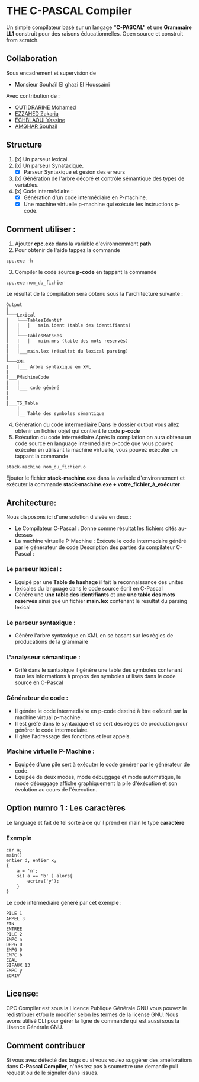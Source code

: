 # THE  C-PASCAL Compiler 
Un simple compilateur basé sur un langage **"C-PASCAL"** et une **Grammaire LL1** construit pour des raisons éducationnelles. Open source et construit from scratch.
## Collaboration
Sous encadrement et supervision de  
- Monsieur Souhaïl El ghazi El Houssaïni 

Avec contribution de :

 - [OUTIDRARINE Mohamed]( https://github.com/outidrarine )
 - [EZZAHED Zakaria]( https://github.com/Dreaminguy )
 - [ECHBLAOUI Yassine]( https://github.com/Testoxe )
 - [AMGHAR Souhail]( https://github.com/Ssouh )

## Structure 

 1. [x] Un parseur lexical.
 2. [x] Un parseur Synataxique.
	 - [x] Parseur Syntaxique et gesion des erreurs
 3. [x] Génération de l'arbre décoré et contrôle sémantique des types de variables.
 4. [x] Code intermédiaire :
	 - [x] Génération d'un code intermédiaire en P-machine.
	 - [x] Une machine virtuelle p-machine qui exécute les instructions p-code.
## Comment utiliser :
 
 1. Ajouter **cpc.exe** dans la variable d'evironnemment **path**
 2. Pour obtenir de l'aide tappez la commande 
 ```
 cpc.exe -h
 ```
 3. Compiler le code source **p-code** en tappant la commande 
 ```
 cpc.exe nom_du_fichier
 ```
 Le résultat de la compilation sera obtenu sous la l'architecture suivante :

```
Output
│
└───Lexical
│   └───TablesIdentif
│   |   │   main.ident (table des identifiants)
│   │
│   └───TablesMotsRes
│   |   │   main.mrs (table des mots reservés)
|   |
|   |___main.lex (résultat du lexical parsing)
│   
└───XML
|   │___ Arbre syntaxique en XML
|
|___PMachineCode
|   |
|   |___ code généré
|
|
|___TS_Table
    |
    |__ Table des symboles sémantique
```

 4. Génération du code intermediaire
 Dans le dossier output vous allez obtenir un fichier objet qui contient le code **p-code**
 5. Exécution du code intermédiaire
 Après la compilation on aura obtenu un code source en language intermediaire p-code que vous pouvez exécuter en utilisant la machine virtuelle, vous pouvez exécuter un tappant la commande 
 ```
 stack-machine nom_du_fichier.o
 ```
 Ejouter le fichier **stack-machine.exe** dans la variable d'environnement et exécuter la commande **stack-machine.exe + votre_fichier_à_exécuter**
 
## Architecture:
Nous disposons ici d'une solution divisée en deux :
- Le Compilateur C-Pascal :
Donne comme résultat les fichiers cités au-dessus
- La machine virtuelle P-Machine :
Exécute le code intermedaire généré par le générateur de code
Description des parties du compilateur C-Pascal :
### Le parseur lexical :
- Equipé par une **Table de hashage** il fait la reconnaissance des unités lexicales du language dans le code source écrit en C-Pascal
- Génère une **une table des identifiants** et une **une table des mots reservés** ainsi que un fichier **main.lex** contenant le résultat du parsing lexical
### Le parseur syntaxique :
- Génère l'arbre syntaxique en XML en se basant sur les règles de producations de la grammaire
### L'analyseur sémantique :
- Grifé dans le santaxique il génère une table des symboles contenant tous les informations à propos des symboles utilisés dans le code source en C-Pascal
### Générateur de code :
- Il génére le code intermediaire en p-code destiné à être exécuté par la machine virtual p-machine.
- Il est gréfé dans le syntaxique et se sert des règles de production pour générer le code intermediaire.
- Il  gère l'adressage des fonctions et leur appels.
### Machine virtuelle P-Machine :
- Equipée d'une pile sert à exécuter le code générer par le générateur de code.
- Equipée de deux modes, mode débuggage et mode automatique, le mode débuggage affiche graphiquement la pile d'éxécution et son évolution au cours de l'éxécution.

## Option numro 1 : Les caractères
Le language et fait de tel sorte à ce qu'il prend en main le type **caractère**
### Exemple
```
car a;				
main()  				
entier d, entier x;
{
  	a = 'n';
	si( a == 'b' ) alors{
		ecrire('y');
	}
}
```
Le code intermediaire généré par cet exemple : 
```
PILE 1
APPEL 3
FIN
ENTREE
PILE 2
EMPC n
DEPG 0
EMPG 0
EMPC b
EGAL
SIFAUX 13
EMPC y
ECRIV
```
## License:
CPC Compiler est sous la Licence Publique Générale GNU vous pouvez le redistribuer et/ou le modifier selon les termes de la license GNU. Nous avons utilisé CLI pour gérer la ligne de commande qui est aussi sous la Lisence Générale GNU.

## Comment contribuer
Si vous avez détecté des bugs ou si vous voulez suggérer des améliorations dans **C-Pascal Compiler**, n'hésitez pas à soumettre une demande pull request ou de le signaler dans issues.
